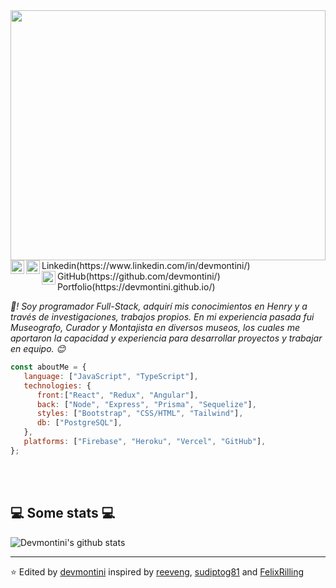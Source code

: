 <div width="100%" height="400px">
  <img width="100%" height="400px" src="https://i.imgur.com/nWF9Stg.gif"/>
</div>

<img align="left" alt="Linkedin" width="22px" src="https://cdn.jsdelivr.net/npm/simple-icons@v3/icons/linkedin.svg" />
Linkedin(https://www.linkedin.com/in/devmontini/)

<img align="left" alt="GitHub" width="22px" src="https://cdn.jsdelivr.net/npm/simple-icons@v3/icons/github.svg" />
GitHub(https://github.com/devmontini/)
   
<img align="left" alt="Portfolio" width="22px" src="https://cdn.jsdelivr.net/npm/simple-icons@3.13.0/icons/affinityphoto.svg" />
Portfolio(https://devmontini.github.io/)



<p><em>👋! Soy programador Full-Stack, adquirí mis conocimientos en Henry y a través de investigaciones, trabajos propios. 
  En mi experiencia pasada fui Museografo, Curador y Montajista en diversos museos, los cuales me aportaron la capacidad y experiencia para desarrollar proyectos y trabajar en equipo. 😊</br>
</em>


```javascript
const aboutMe = {
   language: ["JavaScript", "TypeScript"],
   technologies: {
      front:["React", "Redux", "Angular"],
      back: ["Node", "Express", "Prisma", "Sequelize"],
      styles: ["Bootstrap", "CSS/HTML", "Tailwind"],
      db: ["PostgreSQL"],
   },
   platforms: ["Firebase", "Heroku", "Vercel", "GitHub"],
};
```
</br></br>
<h2>💻 Some stats 💻</h2>

![Devmontini's github stats](https://github-readme-stats.vercel.app/api?username=devmontini&show_icons=true&title_color=fff&icon_color=79ff97&text_color=9f9f9f&bg_color=151515)

---

⭐️ Edited by [devmontini](https://github.com/devmontini) inspired by [reeveng](https://github.com/reeveng), [sudiptog81](https://github.com/sudiptog81) and [FelixRilling](https://github.com/)
